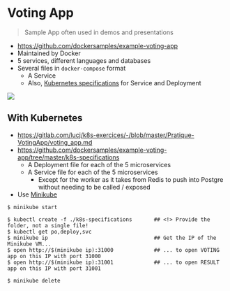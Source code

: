 # Voting App

> Sample App often used in demos and presentations

- https://github.com/dockersamples/example-voting-app
- Maintained by Docker
- 5 services, different languages and databases
- Several files in `docker-compose` format
  - A Service
  - Also, [Kubernetes specifications](https://github.com/dockersamples/example-voting-app/tree/master/k8s-specifications) for Service and Deployment

![](https://github.com/dockersamples/example-voting-app/raw/master/architecture.png)



## With Kubernetes

- https://gitlab.com/lucj/k8s-exercices/-/blob/master/Pratique-VotingApp/voting_app.md
- https://github.com/dockersamples/example-voting-app/tree/master/k8s-specifications
   - A Deployment file for each of the 5 microservices
   - A Service file for each of the 5 microservices
     - Except for the worker as it takes from Redis to push into Postgre without needing to be called / exposed
- Use [Minikube](../kubernetes/tools/minikube.md)

```shell
$ minikube start

$ kubectl create -f ./k8s-specifications       ## <!> Provide the folder, not a single file!
$ kubectl get po,deploy,svc
$ minikube ip                                  ## Get the IP of the Minikube VM...
$ open http://$(minikube ip):31000             ## ... to open VOTING app on this IP with port 31000
$ open http://$(minikube ip):31001             ## ... to open RESULT app on this IP with port 31001

$ minikube delete
```
